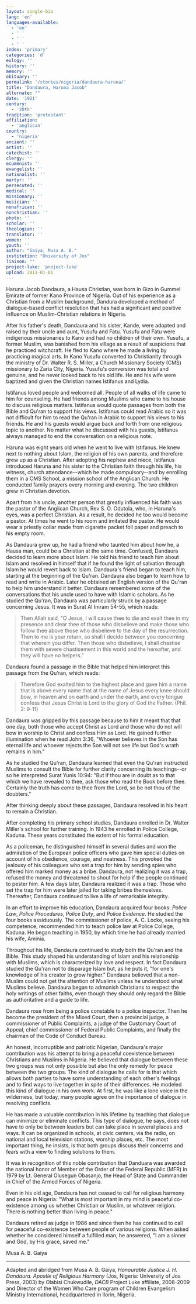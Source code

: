 ```yaml
---
layout: single-bio
lang: 'en'
languages-available:
  - 'en'
  - ' '
  - ' '
  - ' '
index: 'primary'
categories: 'd'
eulogy: ''
history: ''
memory: ''
obituary: ''
permalink: '/stories/nigeria/dandaura-haruna/'
title: "Dandaura, Haruna Jacob"
alternate: ""
date: '1921'
century:
  - '20th'
tradition: 'protestant'
affiliation:
  - 'anglican'
country:
  - 'nigeria'
ancient: ''
artist: ''
catechist: ''
clergy: ''
ecumenist: ''
evangelist: ''
nationalist: ''
martyr: ''
persecuted: ''
medical: ''
missionary: ''
musician: ''
nonafrican: ''
nonchristian: ''
photo: ''
scholar: ''
theologian: ''
translator: ''
women: ''
youth: ''
author: "Gaiya, Musa A. B."
institution: "University of Jos"
liaison: ""
project-luke: 'project-luke'
upload: 2011-01-01
---
```




Haruna Jacob Dandaura, a Hausa Christian, was born in Gizo in Gummel Emirate of former Kano Province of Nigeria. Out of his experience as a Christian from a Muslim background, Dandura developed a method of dialogue-based conflict resolution that has had a significant and positive influence on Muslim-Christian relations in Nigeria.

After his father's death, Dandaura and his sister, Kande, were adopted and raised by their uncle and aunt, Yusufu and Fatu. Yusufu and Fatu were indigenous missionaries to Kano and had no children of their own. Yusufu, a former Muslim, was banished from his village as a result of suspicions that he practiced witchcraft. He fled to Kano where he made a living by practicing magical arts. In Kano Yusufu converted to Christianity through the ministry of Dr. Walter R. S. Miller, a Church Missionary Society (CMS) missionary to Zaria City, Nigeria. Yusufu's conversion was total and genuine, and he never looked back to his old life. He and his wife were baptized and given the Christian names Istifanus and Lydia.

Istifanus loved people and welcomed all. People of all walks of life came to him for counseling. He had friends among Muslims who came to his house to discuss religious matters. Istifanus would quote passages from both the Bible and Qu'ran to support his views. Istifanus could read Arabic so it was not difficult for him to read the Qu'ran in Arabic to support his views to his friends. He and his guests would argue back and forth from one religious topic to another. No matter what he discussed with his guests, Istifanus always managed to end the conversation on a religious note.

Haruna was eight years old when he went to live with Istifanus. He knew next to nothing about Islam, the religion of his own parents, and therefore grew up as a Christian. After adopting his nephew and niece, Istifanus introduced Haruna and his sister to the Christian faith through his life, his witness, church attendance--which he made compulsory--and by enrolling them in a CMS School, a mission school of the Anglican Church. He conducted family prayers every morning and evening. The two children grew in Christian devotion.

Apart from his uncle, another person that greatly influenced his faith was the pastor of the Anglican Church, Rev S. O. Odutola, who, in Haruna's eyes, was a perfect Christian. As a result, he decided he too would become a pastor. At times he went to his room and imitated the pastor. He would wear a priestly collar made from cigarette packet foil paper and preach to his empty room.

As Dandaura grew up, he had a friend who taunted him about how he, a Hausa man, could be a Christian at the same time. Confused, Dandaura decided to learn more about Islam. He told his friend to teach him about Islam and resolved in himself that if he found the light of salvation through Islam he would revert back to Islam. Dandaura's friend began to teach him, starting at the beginning of the Qu'ran. Dandaura also began to learn how to read and write in Arabic. Later he obtained an English version of the Qu'ran to help him understand it better. Dandaura remembered some of the conversations that his uncle used to have with Islamic scholars. As he studied the Qu'ran, Dandaura was particularly struck by a passage concerning Jesus. It was in Surat Al Imram 54-55, which reads:

> Then Allah said, "O Jesus, I will cause thee to die and exalt thee in my presence and clear thee of those who disbelieve and make those who follow thee above those who disbelieve to the day of the resurrection. Then to me is your return, so shall I decide between you concerning that wherein you differ. Then those who disbelieve, I shall chastise them with severe chastisement in this world and the hereafter, and they will have no helpers."

Dandaura found a passage in the Bible that helped him interpret this passage from the Qu'ran, which reads:

> Therefore God exalted him to the highest place and gave him a name that is above every name that at the name of Jesus every knee should bow, in heaven and on earth and under the earth, and every tongue confess that Jesus Christ is Lord to the glory of God the Father. (Phil. 2: 9-11)

Dandaura was gripped by this passage because to him it meant that that one day, both those who accept Christ as Lord and those who do not will bow in worship to Christ and confess Him as Lord. He gained further illumination when he read John 3:36, "Whoever believes in the Son has eternal life and whoever rejects the Son will not see life but God's wrath remains in him."

As he studied the Qu'ran, Dandaura learned that even the Qu'ran instructed Muslims to consult the Bible for further clarity concerning its teachings--or so he interpreted Surat Yunis 10:94: "But if thou are in doubt as to that which we have revealed to thee, ask those who read the Book before thee. Certainly the truth has come to thee from the Lord, so be not thou of the doubters."

After thinking deeply about these passages, Dandaura resolved in his heart to remain a Christian.

After completing his primary school studies, Dandaura enrolled in Dr. Walter Miller's school for further training. In 1943 he enrolled in Police College, Kaduna. These years constituted the extent of his formal education.

As a policeman, he distinguished himself in several duties and won the admiration of the European police officers who gave him special duties on account of his obedience, courage, and neatness. This provoked the jealousy of his colleagues who set a trap for him by sending spies who offered him marked money as a bribe. Dandaura, not realizing it was a trap, refused the money and threatened to shout for help if the people continued to pester him. A few days later, Dandaura realized it was a trap. Those who set the trap for him were later jailed for taking bribes themselves. Thereafter, Dandaura continued to live a life of remarkable integrity.

In an effort to improve his education, Dandaura acquired four books: *Police Law*, *Police Procedures*, *Police Duty*, and *Police Evidence*. He studied the four books assiduously. The commissioner of police, A. C. Locke, seeing his competence, recommended him to teach police law at Police College, Kaduna. He began teaching in 1950, by which time he had already married his wife, Aminia.

Throughout his life, Dandaura continued to study both the Qu'ran and the Bible. This study shaped his understanding of Islam and his relationship with Muslims, which is characterized by love and respect. In fact Dandaura studied the Qu'ran not to disparage Islam but, as he puts it, "for one's knowledge of his creator to grow higher." Dandaura believed that a non-Muslim could not get the attention of Muslims unless he understood what Muslims believe. Dandaura began to admonish Christians to respect the holy writings of other faiths, even though they should only regard the Bible as authoritative and a guide to life.

Dandaura rose from being a police constable to a police inspector. Then he become the president of the Mixed Court, then a provincial judge, a commissioner of Public Complaints, a judge of the Customary Court of Appeal, chief commissioner of Federal Public Complaints, and finally the chairman of the Code of Conduct Bureau.

An honest, incorruptible and patriotic Nigerian, Dandaura's major contribution was his attempt to bring a peaceful coexistence between Christians and Muslims in Nigeria. He believed that dialogue between these two groups was not only possible but also the only remedy for peace between the two groups. The kind of dialogue he calls for is that which allows both parties to have some understanding of each other's feelings and to find ways to live together in spite of their differences. He modeled this kind of dialogue in his own work. At first, he was like a lone voice in the wilderness, but today, many people agree on the importance of dialogue in resolving conflicts.

He has made a valuable contribution in his lifetime by teaching that dialogue can minimize or eliminate conflicts. This type of dialogue, he says, does not have to only be between leaders but can take place in several places and ways. It can be organized in schools, at civic centers, via the radio, on national and local television stations, worship places, etc. The most important thing, he insists, is that both groups discuss their concerns and fears with a view to finding solutions to them.

It was in recognition of this noble contribution that Danduara was awarded the national honor of Member of the Order of the Federal Republic (MFR) in 1979 by Lt. General Olusegun Obasanjo, the Head of State and Commander in Chief of the Armed Forces of Nigeria.

Even in his old age, Dandaura has not ceased to call for religious harmony and peace in Nigeria: "What is most important in my mind is peaceful co-existence among us whether Christian or Muslim, or whatever religion. There is nothing better than living in peace."

Dandaura retired as judge in 1986 and since then he has continued to call for peaceful co-existence between people of various religions. When asked whether he considered himself a fulfilled man, he answered, "I am a sinner and God, by His grace, saved me."

Musa A. B. Gaiya

---

Adapted and abridged from Musa A. B. Gaiya, *Honourable Justice J. H. Dandaura. Apostle of Religious Harmony* (Jos, Nigeria: University of Jos Press, 2003) by Olabisi Chukwudile, *DACB* Project Luke affiliate, 2008-2009 and Director of the Women Who Care program of Children Evangelism Ministry   International, headquartered in Ilorin, Nigeria.
